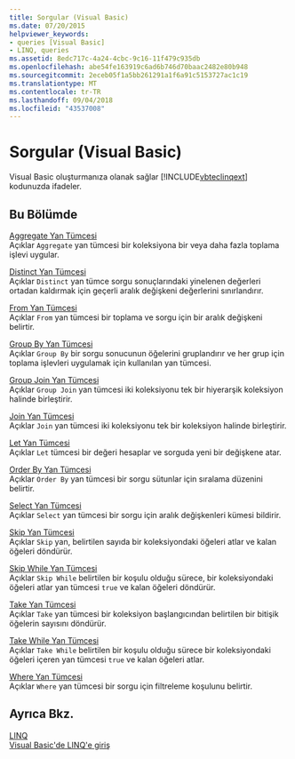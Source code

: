 ```yaml
---
title: Sorgular (Visual Basic)
ms.date: 07/20/2015
helpviewer_keywords:
- queries [Visual Basic]
- LINQ, queries
ms.assetid: 8edc717c-4a24-4cbc-9c16-11f479c935db
ms.openlocfilehash: abe54fe163919c6ad6b746d70baac2482e80b948
ms.sourcegitcommit: 2eceb05f1a5bb261291a1f6a91c5153727ac1c19
ms.translationtype: MT
ms.contentlocale: tr-TR
ms.lasthandoff: 09/04/2018
ms.locfileid: "43537008"
---
```

# <a name="queries-visual-basic"></a>Sorgular (Visual Basic)
Visual Basic oluşturmanıza olanak sağlar [!INCLUDE[vbteclinqext](~/includes/vbteclinqext-md.md)] kodunuzda ifadeler.  
  
## <a name="in-this-section"></a>Bu Bölümde  
 [Aggregate Yan Tümcesi](../../../visual-basic/language-reference/queries/aggregate-clause.md)  
 Açıklar `Aggregate` yan tümcesi bir koleksiyona bir veya daha fazla toplama işlevi uygular.  
  
 [Distinct Yan Tümcesi](../../../visual-basic/language-reference/queries/distinct-clause.md)  
 Açıklar `Distinct` yan tümce sorgu sonuçlarındaki yinelenen değerleri ortadan kaldırmak için geçerli aralık değişkeni değerlerini sınırlandırır.  
  
 [From Yan Tümcesi](../../../visual-basic/language-reference/queries/from-clause.md)  
 Açıklar `From` yan tümcesi bir toplama ve sorgu için bir aralık değişkeni belirtir.  
  
 [Group By Yan Tümcesi](../../../visual-basic/language-reference/queries/group-by-clause.md)  
 Açıklar `Group By` bir sorgu sonucunun öğelerini gruplandırır ve her grup için toplama işlevleri uygulamak için kullanılan yan tümcesi.  
  
 [Group Join Yan Tümcesi](../../../visual-basic/language-reference/queries/group-join-clause.md)  
 Açıklar `Group Join` yan tümcesi iki koleksiyonu tek bir hiyerarşik koleksiyon halinde birleştirir.  
  
 [Join Yan Tümcesi](../../../visual-basic/language-reference/queries/join-clause.md)  
 Açıklar `Join` yan tümcesi iki koleksiyonu tek bir koleksiyon halinde birleştirir.  
  
 [Let Yan Tümcesi](../../../visual-basic/language-reference/queries/let-clause.md)  
 Açıklar `Let` tümcesi bir değeri hesaplar ve sorguda yeni bir değişkene atar.  
  
 [Order By Yan Tümcesi](../../../visual-basic/language-reference/queries/order-by-clause.md)  
 Açıklar `Order By` yan tümcesi bir sorgu sütunlar için sıralama düzenini belirtir.  
  
 [Select Yan Tümcesi](../../../visual-basic/language-reference/queries/select-clause.md)  
 Açıklar `Select` yan tümcesi bir sorgu için aralık değişkenleri kümesi bildirir.  
  
 [Skip Yan Tümcesi](../../../visual-basic/language-reference/queries/skip-clause.md)  
 Açıklar `Skip` yan, belirtilen sayıda bir koleksiyondaki öğeleri atlar ve kalan öğeleri döndürür.  
  
 [Skip While Yan Tümcesi](../../../visual-basic/language-reference/queries/skip-while-clause.md)  
 Açıklar `Skip While` belirtilen bir koşulu olduğu sürece, bir koleksiyondaki öğeleri atlar yan tümcesi `true` ve kalan öğeleri döndürür.  
  
 [Take Yan Tümcesi](../../../visual-basic/language-reference/queries/take-clause.md)  
 Açıklar `Take` yan tümcesi bir koleksiyon başlangıcından belirtilen bir bitişik öğelerin sayısını döndürür.  
  
 [Take While Yan Tümcesi](../../../visual-basic/language-reference/queries/take-while-clause.md)  
 Açıklar `Take While` belirtilen bir koşulu olduğu sürece bir koleksiyondaki öğeleri içeren yan tümcesi `true` ve kalan öğeleri atlar.  
  
 [Where Yan Tümcesi](../../../visual-basic/language-reference/queries/where-clause.md)  
 Açıklar `Where` yan tümcesi bir sorgu için filtreleme koşulunu belirtir.  
  
## <a name="see-also"></a>Ayrıca Bkz.  
 [LINQ](../../../visual-basic/programming-guide/language-features/linq/index.md)  
 [Visual Basic'de LINQ'e giriş](../../../visual-basic/programming-guide/language-features/linq/introduction-to-linq.md)
